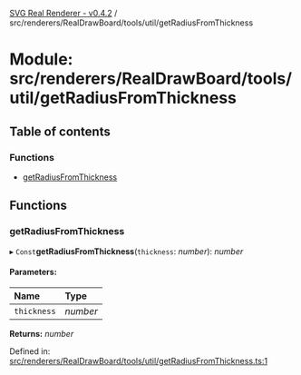 [SVG Real Renderer - v0.4.2](../docs.md) / src/renderers/RealDrawBoard/tools/util/getRadiusFromThickness

# Module: src/renderers/RealDrawBoard/tools/util/getRadiusFromThickness

## Table of contents

### Functions

- [getRadiusFromThickness](src_renderers_realdrawboard_tools_util_getradiusfromthickness.md#getradiusfromthickness)

## Functions

### getRadiusFromThickness

▸ `Const`**getRadiusFromThickness**(`thickness`: *number*): *number*

#### Parameters:

Name | Type |
:------ | :------ |
`thickness` | *number* |

**Returns:** *number*

Defined in: [src/renderers/RealDrawBoard/tools/util/getRadiusFromThickness.ts:1](https://github.com/HarshKhandeparkar/svg-real-renderer/blob/2797013/src/renderers/RealDrawBoard/tools/util/getRadiusFromThickness.ts#L1)

